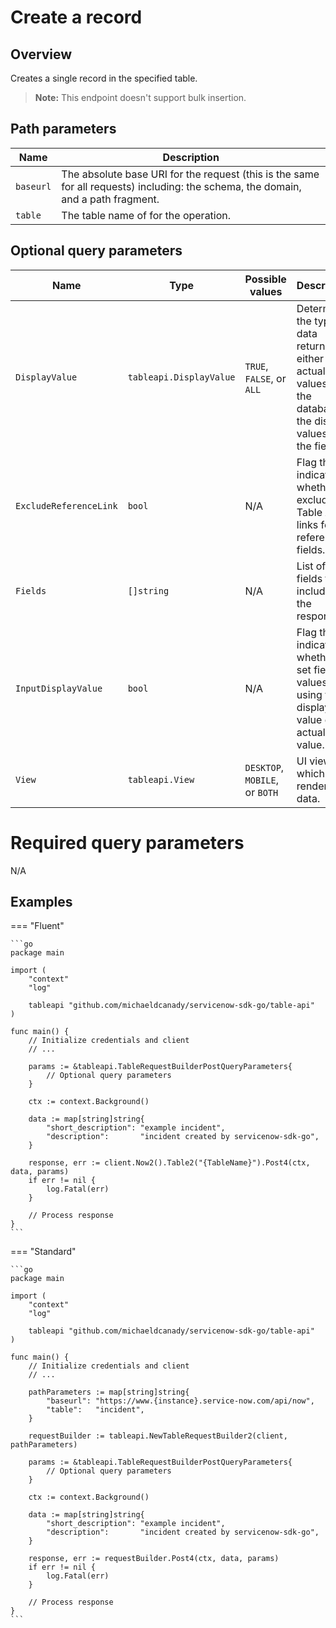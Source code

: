 # Create a record

## Overview

Creates a single record in the specified table.
> **Note:** This endpoint doesn't support bulk insertion.

## Path parameters

| Name      | Description                                                                                                                       |
|-----------|-----------------------------------------------------------------------------------------------------------------------------------|
| `baseurl` | The absolute base URI for the request (this is the same for all requests) including: the schema, the domain, and a path fragment. |
| `table`   | The table name of for the operation.                                                                                              |

## Optional query parameters

<!-- vale Vale.Spelling = NO -->
| Name                   | Type                    | Possible values                | Description                                                                                                           |
|------------------------|-------------------------|--------------------------------|-----------------------------------------------------------------------------------------------------------------------|
| `DisplayValue`         | `tableapi.DisplayValue` | `TRUE`, `FALSE`, or `ALL`      | Determines the type of data returned, either the actual values from the database or the display values of the fields. |
| `ExcludeReferenceLink` | `bool`                  | N/A                            | Flag that indicates whether to exclude Table API links for reference fields.                                          |
| `Fields`               | `[]string `             | N/A                            | List of fields to include in the response.                                                                            |
| `InputDisplayValue`    | `bool`                  | N/A                            | Flag that indicates whether to set field values using the display value or the actual value.                          |
| `View`                 | `tableapi.View`         | `DESKTOP`, `MOBILE`, or `BOTH` | UI view for which to render the data.                                                                                 |
<!-- vale Vale.Spelling = YES -->

# Required query parameters

N/A

## Examples

=== "Fluent"

    ```go
    package main

    import (
        "context"
        "log"

        tableapi "github.com/michaeldcanady/servicenow-sdk-go/table-api"
    )

    func main() {
        // Initialize credentials and client
        // ...

        params := &tableapi.TableRequestBuilderPostQueryParameters{
            // Optional query parameters
        }

        ctx := context.Background()

        data := map[string]string{
            "short_description": "example incident",
            "description":       "incident created by servicenow-sdk-go",
        }

        response, err := client.Now2().Table2("{TableName}").Post4(ctx, data, params)
        if err != nil {
            log.Fatal(err)
        }

        // Process response
    }
    ```

=== "Standard"

    ```go
    package main

    import (
        "context"
        "log"

        tableapi "github.com/michaeldcanady/servicenow-sdk-go/table-api"
    )

    func main() {
        // Initialize credentials and client
        // ...

        pathParameters := map[string]string{
            "baseurl": "https://www.{instance}.service-now.com/api/now",
            "table":   "incident",
        }

        requestBuilder := tableapi.NewTableRequestBuilder2(client, pathParameters)

        params := &tableapi.TableRequestBuilderPostQueryParameters{
            // Optional query parameters
        }

        ctx := context.Background()

        data := map[string]string{
            "short_description": "example incident",
            "description":       "incident created by servicenow-sdk-go",
        }

        response, err := requestBuilder.Post4(ctx, data, params)
        if err != nil {
            log.Fatal(err)
        }

        // Process response
    }
    ```
